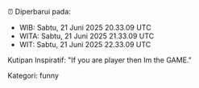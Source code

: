 ⏰ Diperbarui pada:
- WIB: Sabtu, 21 Juni 2025 20.33.09 UTC
- WITA: Sabtu, 21 Juni 2025 21.33.09 UTC
- WIT: Sabtu, 21 Juni 2025 22.33.09 UTC

Kutipan Inspiratif:
"If you are player then Im the GAME."


Kategori: funny

